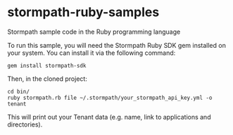 stormpath-ruby-samples
======================

Stormpath sample code in the Ruby programming language

To run this sample, you will need the Stormpath Ruby SDK gem installed on your system.  You can install it via the following command:

    gem install stormpath-sdk

Then, in the cloned project:

    cd bin/
    ruby stormpath.rb file ~/.stormpath/your_stormpath_api_key.yml -o tenant

This will print out your Tenant data (e.g. name, link to applications and directories).